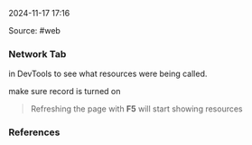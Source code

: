 
2024-11-17 17:16

Source: #web 
### Network Tab
in DevTools to see what resources were being called.

make sure record is turned on 
> Refreshing the page with **F5** will start showing resources




### References
